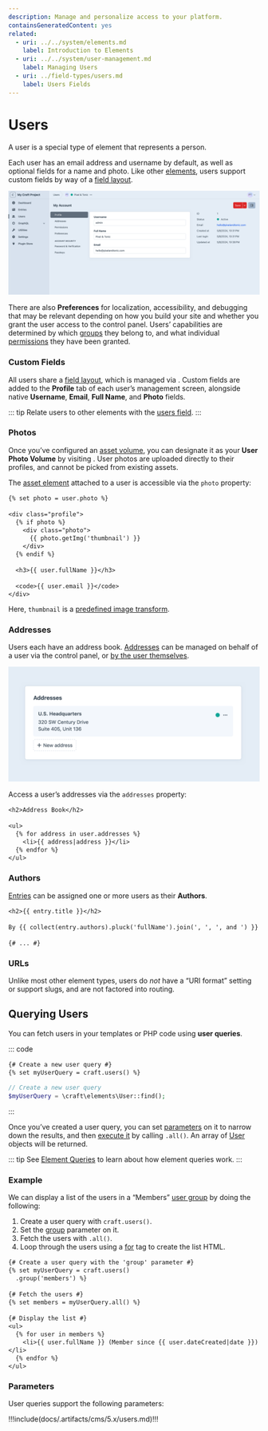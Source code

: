 ```yaml
---
description: Manage and personalize access to your platform.
containsGeneratedContent: yes
related:
  - uri: ../../system/elements.md
    label: Introduction to Elements
  - uri: ../../system/user-management.md
    label: Managing Users
  - uri: ../field-types/users.md
    label: Users Fields
---
```


# Users

A user is a special type of element that represents a person.

<!-- more -->

Each user has an email address and username by default, as well as optional fields for a name and photo. Like other [elements](../../system/elements.md), users support custom fields by way of a [field layout](#custom-fields).

<BrowserShot url="https://my-project.ddev.site/admin/users/myaccount" :link="false" caption="Custom fields can be added to the “Profile” screen.">
<img src="../../images/users-profile.png" alt="Screenshot of the user profile edit screen" />
</BrowserShot>

There are also **Preferences** for localization, accessibility, and debugging that may be relevant depending on how you build your site and whether you grant the user access to the control panel. Users’ capabilities are determined by which [groups](../../system/user-management.md#user-groups) they belong to, and what individual [permissions](../../system/user-management.md#permissions) they have been granted.

<See path="../../system/user-management.md" label="User Management" description="Learn more about setting up secure multi-user experiences." />

### Custom Fields

All users share a [field layout](../../system/fields.md#field-layouts), which is managed via <Journey path="Settings, Users, User Profile Fields" />. Custom fields are added to the **Profile** tab of each user’s management screen, alongside native **Username**, **Email**, **Full Name**, and **Photo** fields.

::: tip
Relate users to other elements with the [users field](../field-types/users.md).
:::

### Photos

Once you’ve configured an [asset volume](assets.md#volumes), you can designate it as your **User Photo Volume** by visiting <Journey path="Settings, Users, Settings" />. User photos are uploaded directly to their profiles, and cannot be picked from existing assets.

The [asset element](assets.md) attached to a user is accessible via the `photo` property:

```twig{1,6}
{% set photo = user.photo %}

<div class="profile">
  {% if photo %}
    <div class="photo">
      {{ photo.getImg('thumbnail') }}
    </div>
  {% endif %}

  <h3>{{ user.fullName }}</h3>

  <code>{{ user.email }}</code>
</div>
```

Here, `thumbnail` is a [predefined image transform](assets.md#image-transforms).

### Addresses

Users each have an address book. [Addresses](addresses.md) can be managed on behalf of a user via the control panel, or [by the user themselves](addresses.md#managing-addresses).

![Screenshot of address management UI on an individual user’s edit screen](../../images/users-addresses-tab.png)

Access a user’s addresses via the `addresses` property:

```twig{4}
<h2>Address Book</h2>

<ul>
  {% for address in user.addresses %}
    <li>{{ address|address }}</li>
  {% endfor %}
</ul>
```

### Authors

[Entries](entries.md) can be assigned one or more users as their **Authors**.

```twig
<h2>{{ entry.title }}</h2>

By {{ collect(entry.authors).pluck('fullName').join(', ', ', and ') }}

{# ... #}
```

### URLs

Unlike most other element types, users do _not_ have a “URI format” setting or support slugs, and are not factored into routing.

## Querying Users

You can fetch users in your templates or PHP code using **user queries**.

::: code
```twig
{# Create a new user query #}
{% set myUserQuery = craft.users() %}
```
```php
// Create a new user query
$myUserQuery = \craft\elements\User::find();
```
:::

Once you’ve created a user query, you can set [parameters](#parameters) on it to narrow down the results, and then [execute it](../../development/element-queries.md#executing-element-queries) by calling `.all()`. An array of [User](craft5:craft\elements\User) objects will be returned.

::: tip
See [Element Queries](../../development/element-queries.md) to learn about how element queries work.
:::

### Example

We can display a list of the users in a “Members” [user group](../../system/user-management.md#user-groups) by doing the following:

1. Create a user query with `craft.users()`.
2. Set the [group](#group) parameter on it.
3. Fetch the users with `.all()`.
4. Loop through the users using a [for](https://twig.symfony.com/doc/3.x/tags/for.html) tag to create the list HTML.

```twig
{# Create a user query with the 'group' parameter #}
{% set myUserQuery = craft.users()
  .group('members') %}

{# Fetch the users #}
{% set members = myUserQuery.all() %}

{# Display the list #}
<ul>
  {% for user in members %}
    <li>{{ user.fullName }} (Member since {{ user.dateCreated|date }})</li>
  {% endfor %}
</ul>
```

### Parameters

User queries support the following parameters:

<!-- This section of the page is dynamically generated! Changes to the file below may be overwritten by automated tools. -->
!!!include(docs/.artifacts/cms/5.x/users.md)!!!

